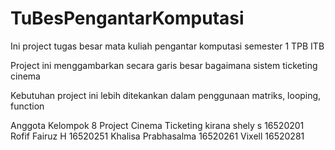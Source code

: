 # TuBesPengantarKomputasi
Ini project tugas besar mata kuliah pengantar komputasi semester 1 TPB ITB

Project ini menggambarkan secara garis besar bagaimana sistem ticketing cinema

Kebutuhan project ini lebih ditekankan dalam penggunaan matriks, looping, function

Anggota Kelompok 8
Project Cinema Ticketing
kirana shely s           16520201
Rofif Fairuz H           16520251
Khalisa Prabhasalma      16520261
Vixell                   16520281